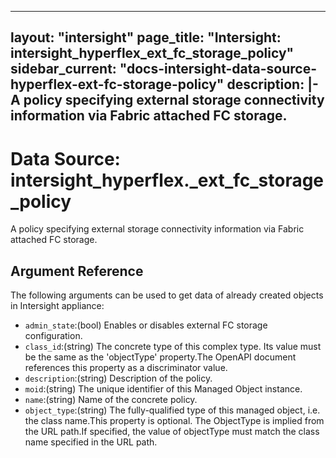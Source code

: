 
---
layout: "intersight"
page_title: "Intersight: intersight_hyperflex_ext_fc_storage_policy"
sidebar_current: "docs-intersight-data-source-hyperflex-ext-fc-storage-policy"
description: |-
A policy specifying external storage connectivity information via Fabric attached FC storage.
---

# Data Source: intersight_hyperflex._ext_fc_storage_policy
A policy specifying external storage connectivity information via Fabric attached FC storage.
## Argument Reference
The following arguments can be used to get data of already created objects in Intersight appliance:
* `admin_state`:(bool) Enables or disables external FC storage configuration. 
* `class_id`:(string) The concrete type of this complex type. Its value must be the same as the 'objectType' property.The OpenAPI document references this property as a discriminator value. 
* `description`:(string) Description of the policy. 
* `moid`:(string) The unique identifier of this Managed Object instance. 
* `name`:(string) Name of the concrete policy. 
* `object_type`:(string) The fully-qualified type of this managed object, i.e. the class name.This property is optional. The ObjectType is implied from the URL path.If specified, the value of objectType must match the class name specified in the URL path. 
